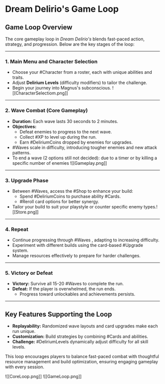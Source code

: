 # Dream Delirio's Game Loop

## **Game Loop Overview**
The core gameplay loop in *Dream Delirio's* blends fast-paced action, strategy, and progression. Below are the key stages of the loop:

---
### **1. Main Menu and Character Selection**
- Choose your #Character from a roster, each with unique abilities and traits.
- Adjust **Delirium Levels** (difficulty modifiers) to tailor the challenge.
- Begin your journey into Magnus's subconscious.
  ![[CharacterSelectiom.png]]
---
### **2. Wave Combat (Core Gameplay)**
- **Duration:** Each wave lasts 30 seconds to 2 minutes.
- **Objectives:**
  - Defeat enemies to progress to the next wave.
  - Collect #XP to level up during the run.
  - Earn  #DeliriumCoins  dropped by enemies for upgrades.
- #Waves scale in difficulty, introducing tougher enemies and new attack patterns.
- To end a wave (2 options still not decided): due to a timer or by killing a specific number of enemies
![[Gameplay.png]]
---
### **3. Upgrade Phase**
- Between #Waves, access the #Shop to enhance your build:
  - Spend #DeliriumCoins to purchase ability #Cards.
  - #Reroll card options for better synergy.
- Tailor your build to suit your playstyle or counter specific enemy types.![[Store.png]]

---
### **4. Repeat**
- Continue progressing through #Waves , adapting to increasing difficulty.
- Experiment with different builds using the card-based #Upgrade system.
- Manage resources effectively to prepare for harder challenges.

---

### **5. Victory or Defeat**
- **Victory:** Survive all 15-20 #Waves to complete the run.
- **Defeat:** If the player is overwhelmed, the run ends.
  - Progress toward unlockables and achievements persists.

---
## **Key Features Supporting the Loop**
- **Replayability:** Randomized wave layouts and card upgrades make each run unique.
- **Customization:** Build strategies by combining #Cards and abilities.
- **Challenge:** #DeliriumLevels dynamically adjust difficulty for all skill levels.

This loop encourages players to balance fast-paced combat with thoughtful resource management and build optimization, ensuring engaging gameplay with every session.

![[CoreLoop.png]]
![[GameLoop.png]]